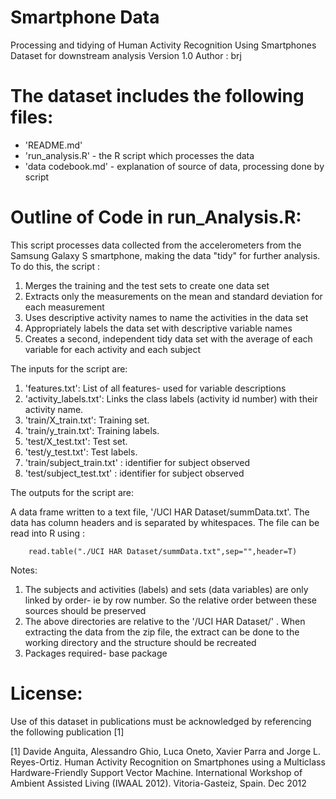 Smartphone Data
=============

Processing and tidying of Human Activity Recognition Using Smartphones Dataset for downstream analysis
Version 1.0
Author : brj

The dataset includes the following files:
=========================================

- 'README.md'
- 'run_analysis.R' - the R script which processes the data
- 'data codebook.md' - explanation of source of data, processing done by script  
 
Outline of Code in run_Analysis.R:
========

This script processes data collected from the accelerometers from the Samsung Galaxy S smartphone, making the data "tidy" for further analysis. To do this, the script :

1.  Merges the training and the test sets to create one data set
2.  Extracts only the measurements on the mean and standard deviation for each measurement
3.  Uses descriptive activity names to name the activities in the data set
4.  Appropriately labels the data set with descriptive variable names
5.  Creates a second, independent tidy data set with the average of each variable for each activity and each subject


The inputs for the script are: 
1.  'features.txt': List of all features- used for variable descriptions
2.  'activity_labels.txt': Links the class labels (activity id number) with their activity name.
3.  'train/X_train.txt': Training set.
4.  'train/y_train.txt': Training labels.
5.  'test/X_test.txt': Test set.
6.  'test/y_test.txt': Test labels.
7.  'train/subject_train.txt' : identifier for subject observed
8.  'test/subject_test.txt'   : identifier for subject observed

The outputs for the script are:

A data frame written to a text file, '/UCI HAR Dataset/summData.txt'. The data has column headers and is separated by whitespaces. The file can be read into R using :
```
    read.table("./UCI HAR Dataset/summData.txt",sep="",header=T)
```

Notes: 
1. The subjects and activities (labels) and sets (data variables) are only linked by order- ie by row number. So the         relative order between these sources should be preserved
2. The above directories are relative to the <working directory>'/UCI HAR Dataset/' . When extracting the data from the      zip file, the extract can be done to the working directory and the structure should be recreated
3. Packages required- base package




License:
========
Use of this dataset in publications must be acknowledged by referencing the following publication [1] 

[1] Davide Anguita, Alessandro Ghio, Luca Oneto, Xavier Parra and Jorge L. Reyes-Ortiz. Human Activity Recognition on Smartphones using a Multiclass Hardware-Friendly Support Vector Machine. International Workshop of Ambient Assisted Living (IWAAL 2012). Vitoria-Gasteiz, Spain. Dec 2012

